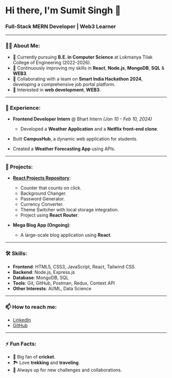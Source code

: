 # Hi there, I'm Sumit Singh 👋

### Full-Stack MERN Developer   | Web3 Learner

---

### 🧑‍💻 About Me:
- 🔭 Currently pursuing **B.E. in Computer Science** at Lokmanya Tilak College of Engineering (2022-2026).
- 🌱 Continuously improving my skills in **React**, **Node.js**, **MongoDB**, **SQL** & **WEB3**.
- 🤝 Collaborating with a team on **Smart India Hackathon 2024**, developing a comprehensive job portal platform.
- 🚀 Interested in **web development**, **WEB3**.

---

### 💼 Experience:
- **Frontend Developer Intern** @ Bhart Intern _(Jan 10 - Feb 10, 2024)_
  - Developed a **Weather Application** and a **Netflix front-end clone**.
  
- Built **CampusHub**, a dynamic web application for students.
- Created a **Weather Forecasting App** using APIs.

---

### 🚀 Projects:
- **[React Projects Repository](https://github.com/18-sumit/React)**:
  - Counter that counts on click.
  - Background Changer.
  - Password Generator.
  - Currency Converter.
  - Theme Switcher with local storage integration.
  - Project using **React Router**.
  
- **Mega Blog App (Ongoing)**:
  - A large-scale blog application using **React**.

---

### 🛠️ Skills:
- **Frontend**: HTML5, CSS3, JavaScript, React, Tailwind CSS
- **Backend**: Node.js, Express.js
- **Database**: MongoDB, SQL
- **Tools**: Git, GitHub, Postman, Redux, Context API
- **Other Interests**: AI/ML, Data Science

---

### 📫 How to reach me:
- [LinkedIn](https://www.linkedin.com/in/sumit-singh-721aa1254/)
- [GitHub](https://github.com/18-sumit)

---

### ⚡ Fun Facts:
- 🏏 Big fan of **cricket**.
- 🏞️ Love **trekking** and **traveling**.
- 🎯 Always up for new challenges and collaborations.

